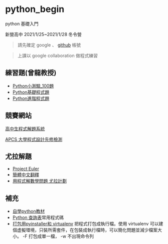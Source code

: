 # python_begin
python 基礎入門

新營高中 2021/1/25~2021/1/28 冬令營

> 請先確定 google  、 [github](https://github.com) 帳號

> 上課以 google collaboration 做程式練習

## 練習題(曾龍教授)
* [Python小測驗_100題](https://github.com/prolin99/nsjh/blob/main/week1/BasicPython/Y_1_Python%E5%B0%8F%E6%B8%AC%E9%A9%97_100%E9%A1%8C.md)
* [Python基礎程式題](https://github.com/prolin99/nsjh/blob/main/week1/BasicPython/Z_1_Python%E5%9F%BA%E7%A4%8E%E7%A8%8B%E5%BC%8F%E9%A1%8C.md)
* [Python進階程式題](https://github.com/prolin99/nsjh/blob/main/week1/BasicPython/Z_2_Python%E9%80%B2%E9%9A%8E%E7%A8%8B%E5%BC%8F%E9%A1%8C.md)

##  競賽網站
[高中生程式解題系統](https://zerojudge.tw/)

[APCS 大學程式設計先修檢測](https://apcs.csie.ntnu.edu.tw/)


## 尤拉解題 
* [Project Euler ](https://projecteuler.net/about)
* [簡體中文翻釋](https://pe-cn.github.io/)
* [用程式解數學問題 尤拉計劃](http://drweb.nksh.tp.edu.tw/student/lessons/G/)


## 補充
* [自學python教材](http://kaiching.org/pydoing/python.html)
* [Python 查詢表](https://github.com/gto76/python-cheatsheet)常用程式碼
* [打包用pyinstaller和 virtualenv](https://ithelp.ithome.com.tw/articles/10246744?sc=rss.iron) 把程式打包成執行檔。使用  virtualenv 可以建個虚擬環境，只裝所需套件，在包裝成執行檔時，可以簡化問題並減少檔案大小。  -F 打包成單一檔， -w 不出現命令列


